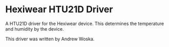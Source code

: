 # Hexiwear HTU21D Driver

A HTU21D driver for the Hexiwear device. 
This determines the temperature and humidity by the device.

This driver was written by Andrew Woska.

